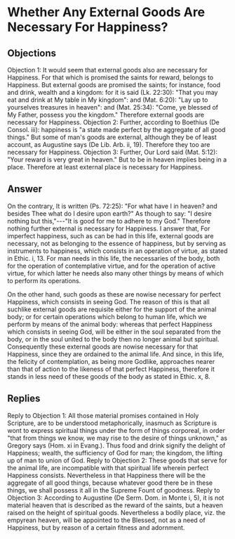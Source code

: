 # Whether Any External Goods Are Necessary For Happiness?
## Objections
Objection 1: It would seem that external goods also are necessary for Happiness. For that which is promised the saints for reward, belongs to Happiness. But external goods are promised the saints; for instance, food and drink, wealth and a kingdom: for it is said (Lk. 22:30): "That you may eat and drink at My table in My kingdom": and (Mat. 6:20): "Lay up to yourselves treasures in heaven": and (Mat. 25:34): "Come, ye blessed of My Father, possess you the kingdom." Therefore external goods are necessary for Happiness.
Objection 2: Further, according to Boethius (De Consol. iii): happiness is "a state made perfect by the aggregate of all good things." But some of man's goods are external, although they be of least account, as Augustine says (De Lib. Arb. ii, 19). Therefore they too are necessary for Happiness.
Objection 3: Further, Our Lord said (Mat. 5:12): "Your reward is very great in heaven." But to be in heaven implies being in a place. Therefore at least external place is necessary for Happiness.
## Answer
On the contrary, It is written (Ps. 72:25): "For what have I in heaven? and besides Thee what do I desire upon earth?" As though to say: "I desire nothing but this,"---"It is good for me to adhere to my God." Therefore nothing further external is necessary for Happiness.
I answer that, For imperfect happiness, such as can be had in this life, external goods are necessary, not as belonging to the essence of happiness, but by serving as instruments to happiness, which consists in an operation of virtue, as stated in Ethic. i, 13. For man needs in this life, the necessaries of the body, both for the operation of contemplative virtue, and for the operation of active virtue, for which latter he needs also many other things by means of which to perform its operations.

On the other hand, such goods as these are nowise necessary for perfect Happiness, which consists in seeing God. The reason of this is that all suchlike external goods are requisite either for the support of the animal body; or for certain operations which belong to human life, which we perform by means of the animal body: whereas that perfect Happiness which consists in seeing God, will be either in the soul separated from the body, or in the soul united to the body then no longer animal but spiritual. Consequently these external goods are nowise necessary for that Happiness, since they are ordained to the animal life. And since, in this life, the felicity of contemplation, as being more Godlike, approaches nearer than that of action to the likeness of that perfect Happiness, therefore it stands in less need of these goods of the body as stated in Ethic. x, 8.
## Replies
Reply to Objection 1: All those material promises contained in Holy Scripture, are to be understood metaphorically, inasmuch as Scripture is wont to express spiritual things under the form of things corporeal, in order "that from things we know, we may rise to the desire of things unknown," as Gregory says (Hom. xi in Evang.). Thus food and drink signify the delight of Happiness; wealth, the sufficiency of God for man; the kingdom, the lifting up of man to union of God.
Reply to Objection 2: These goods that serve for the animal life, are incompatible with that spiritual life wherein perfect Happiness consists. Nevertheless in that Happiness there will be the aggregate of all good things, because whatever good there be in these things, we shall possess it all in the Supreme Fount of goodness.
Reply to Objection 3: According to Augustine (De Serm. Dom. in Monte i, 5), it is not material heaven that is described as the reward of the saints, but a heaven raised on the height of spiritual goods. Nevertheless a bodily place, viz. the empyrean heaven, will be appointed to the Blessed, not as a need of Happiness, but by reason of a certain fitness and adornment.